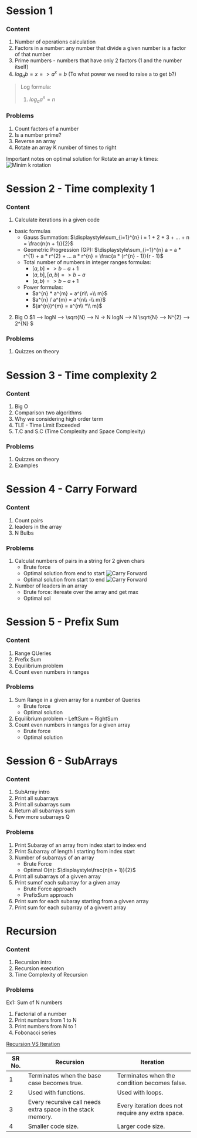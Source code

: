 # Session 1
### Content
1. Number of operations calculation
2. Factors in a number: any number that divide a given number is a factor of that number
3. Prime numbers - numbers that have only 2 factors (1 and the number itself)
4. $log_{a}b = x => a^x = b$ (To what power we need to raise a to get b?)
> Log formula:
> 1. $log_{a}a^n = n$

### Problems
1. Count factors of a number
2. Is a number prime?
3. Reverse an array
4. Rotate an array K number of times to right

Important notes on optimal solution for Rotate an array k times:
![Minim k rotation](./Docs/Images/ArrayRotationRemark.png "Minim k rotation")

# Session 2 - Time complexity 1
### Content
1. Calculate iterations in a given code
- basic formulas
	- Gauss Summation: $`\displaystyle\sum_{i=1}^{n} i = 1 + 2 + 3 + ... + n = \frac{n(n + 1)}{2}`$
  - Geometric Progression (GP): $`\displaystyle\sum_{i=1}^{n} a = a * r^{1} + a * r^{2} + ... a * r^{n} = \frac{a * (r^{n} - 1)}{r - 1}`$
  - Total number of numbers in integer ranges formulas:
    - $`[a, b] => b - a + 1`$
    - $`(a, b], [a, b) => b - a`$
    - $`(a, b) => b - a + 1`$
  - Power formulas:
    - $a^{n} * a^{m} = a^{n\\ +\\ m}$
    - $a^{n} / a^{m} = a^{n\\ -\\ m}$
    - $(a^{n})^{m} = a^{n\\ *\\ m}$
2. Big O
$1 --> logN --> \sqrt{N} --> N -> N logN --> N \sqrt{N} --> N^{2} --> 2^{N} $
### Problems
1. Quizzes on theory
   
# Session 3 - Time complexity 2
### Content
1. Big O
2. Comparison two algorithms
3. Why we considering high order term
4. TLE - Time Limit Exceeded
5. T.C and S.C (Time Complexity and Space Complexity)
### Problems
1. Quizzes on theory
2. Examples

# Session 4 - Carry Forward
### Content
1. Count pairs
2. leaders in the array
3. N Bulbs
### Problems
1. Calculat numbers of pairs in a string for 2 given chars
    - Brute force
    - Optimal solution from end to start
![Carry Forward](./Docs/Images/CarryForwardBack.png "Carry Forward right to left")
    - Optimal solution from start to end
![Carry Forward](./Docs/Images/CarryForward.png "Carry Forward right to left")
1. Number of leaders in an array
    - Brute force: itereate over the array and get max
    - Optimal sol
  
# Session 5 - Prefix Sum
### Content
1. Range QUeries
2. Prefix Sum
3. Equilibrium problem
4. Count even numbers in ranges
### Problems
1. Sum Range in a given array for a number of Queries
    - Brute force 
    - Optimal solution
2. Equilibrium problem - LeftSum = RightSum 
3. Count even numbers in ranges for a given array
    - Brute force
    - Optimal solution


# Session 6 - SubArrays
### Content
1. SubArray intro
2. Print all subarrays
3. Print all subarrays sum
4. Return all subarrays sum
5. Few more subarrays Q
### Problems
1. Print Subaray of an array from index start to index end
2. Print Subarray of length l starting from index start
3. Number of subarrays of an array
    - Brute Force
    - Optimal O(n): $`\displaystyle\frac{n(n + 1)}{2}`$
4. Print all subarrays of a givven array
5. Print sumof each subarray for a given array
    - Brute Force approach
    - PrefixSum approach
6. Print sum for each subaray starting from a givven array
7. Print sum for each subarray of a givvent array


# Recursion
### Content
1. Recursion intro
1. Recursion execution
1. Time Complexity of Recursion

### Problems
Ex1: Sum of N numbers
1. Factorial of a number
1. Print numbers from 1 to N
1. Print numbers from N to 1
1. Fobonacci series 

[Recursion VS Iteration](https://www.geeksforgeeks.org/introduction-to-recursion-2/)

| SR No. | Recursion                                      | Iteration                                    |
|--------|------------------------------------------------|----------------------------------------------|
| 1      | Terminates when the base case becomes true.    | Terminates when the condition becomes false. |
| 2      | Used with functions.                           | Used with loops.                             |
| 3      | Every recursive call needs extra space in the stack memory. | Every iteration does not require any extra space. |
| 4      | Smaller code size.                             | Larger code size.                            |